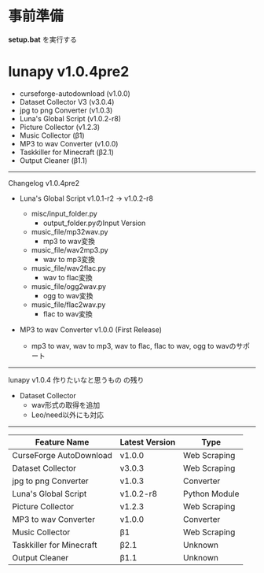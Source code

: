 # 事前準備

**setup.bat** を実行する

# lunapy v1.0.4pre2

- curseforge-autodownload (v1.0.0)
- Dataset Collector V3 (v3.0.4)
- jpg to png Converter (v1.0.3)
- Luna's Global Script (v1.0.2-r8)
- Picture Collector (v1.2.3)
- Music Collector (β1)
- MP3 to wav Converter (v1.0.0)
- Taskkiller for Minecraft (β2.1)
- Output Cleaner (β1.1)

-----------

Changelog v1.0.4pre2

- Luna's Global Script v1.0.1-r2 -> v1.0.2-r8
  - misc/input_folder.py
    - output_folder.pyのInput Version
  - music_file/mp32wav.py
    - mp3 to wav変換
  - music_file/wav2mp3.py
    - wav to mp3変換
  - music_file/wav2flac.py
    - wav to flac変換
  - music_file/ogg2wav.py
    - ogg to wav変換
  - music_file/flac2wav.py
    - flac to wav変換
  
- MP3 to wav Converter v1.0.0 (First Release)
  - mp3 to wav, wav to mp3, wav to flac, flac to wav, ogg to wavのサポート

-----------

lunapy v1.0.4 作りたいなと思うもの の残り

- Dataset Collector
  - wav形式の取得を追加
  - Leo/need以外にも対応

-----------
| Feature Name | Latest Version | Type |
|---|---|---|
| CurseForge AutoDownload | v1.0.0 | Web Scraping |
| Dataset Collector | v3.0.3 | Web Scraping |
| jpg to png Converter | v1.0.3 | Converter |
| Luna's Global Script | v1.0.2-r8 | Python Module |
| Picture Collector | v1.2.3 | Web Scraping |
| MP3 to wav Converter | v1.0.0 | Converter |
| Music Collector | β1 | Web  Scraping |
| Taskkiller for Minecraft | β2.1 | Unknown |
| Output Cleaner | β1.1 | Unknown | Windows |

